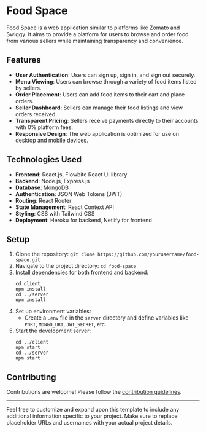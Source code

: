 # Food Space

Food Space is a web application similar to platforms like Zomato and Swiggy. It aims to provide a platform for users to browse and order food from various sellers while maintaining transparency and convenience.

## Features

- **User Authentication**: Users can sign up, sign in, and sign out securely.
- **Menu Viewing**: Users can browse through a variety of food items listed by sellers.
- **Order Placement**: Users can add food items to their cart and place orders.
- **Seller Dashboard**: Sellers can manage their food listings and view orders received.
- **Transparent Pricing**: Sellers receive payments directly to their accounts with 0% platform fees.
- **Responsive Design**: The web application is optimized for use on desktop and mobile devices.

## Technologies Used

- **Frontend**: React.js, Flowbite React UI library
- **Backend**: Node.js, Express.js
- **Database**: MongoDB
- **Authentication**: JSON Web Tokens (JWT)
- **Routing**: React Router
- **State Management**: React Context API
- **Styling**: CSS with Tailwind CSS
- **Deployment**: Heroku for backend, Netlify for frontend

## Setup

1. Clone the repository: `git clone https://github.com/yourusername/food-space.git`
2. Navigate to the project directory: `cd food-space`
3. Install dependencies for both frontend and backend:
   ```
   cd client
   npm install
   cd ../server
   npm install
   ```
4. Set up environment variables:
   - Create a `.env` file in the `server` directory and define variables like `PORT`, `MONGO_URI`, `JWT_SECRET`, etc.
5. Start the development server:
   ```
   cd ../client
   npm start
   cd ../server
   npm start
   ```

## Contributing

Contributions are welcome! Please follow the [contribution guidelines](CONTRIBUTING.md).

---

Feel free to customize and expand upon this template to include any additional information specific to your project. Make sure to replace placeholder URLs and usernames with your actual project details.
